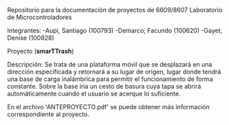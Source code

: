 Repositorio para la documentación de proyectos de
6609/8607 Laboratorio de Microcontroladores



Integrantes:
-Aupi, Santiago (100793)
-Demarco, Facundo (100620)
-Gayet, Denise (100828)

Proyecto (**smarTTrash**) 


Descripción:
Se trata de una plataforma móvil que se desplazará en una dirección especificada y retornará a su lugar de origen, lugar donde tendrá una base de carga inalámbrica para permitir el funcionamiento de forma constante. Sobre la base iría un cesto de basura cuya tapa se abrirá automáticamente cuando el usuario se acerque lo suficiente.

En el archivo 'ANTEPROYECTO.pdf' se puede obtener más información correspondiente al proyecto.
